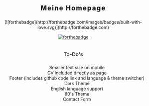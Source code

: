 <div align="center" style="text-align: center; margin: 0 auto;">

<h2 style="letter-spacing: 2px; font-weight: 800; margin-bottom: 24px;">
Meine Homepage
</h2>

<div style="display: inline-block;">
[![forthebadge](http://forthebadge.com/images/badges/built-with-love.svg)](http://forthebadge.com)

[![forthebadge](http://forthebadge.com/images/badges/made-with-vue.svg)](http://forthebadge.com)

</div>

<h3 style="font-weight: 500; margin-bottom: 24px;">
To-Do's
</h3>

<ul style="list-style-type: none;">
    <li>
        Smaller text size on mobile
    </li>
    <li>
        CV included directly as page
    </li>
    <li>
        Footer (includes github code link and language & theme switcher)
    </li>
    <li>
        Dark Theme
    </li>
    <li>
        English language support
    </li>
    <li>
        80's Theme
    </li>
    <li>
        Contact Form
    </li>
</ul>

</div>
